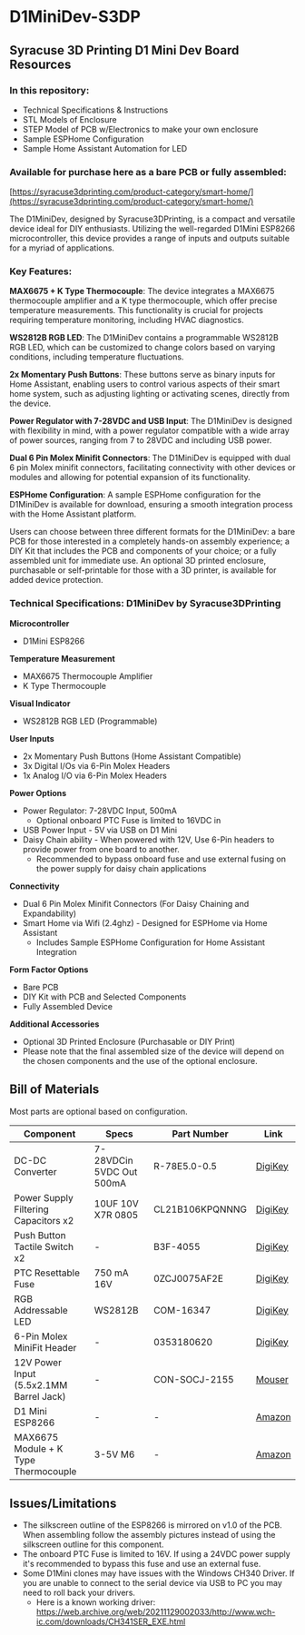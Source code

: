 # D1MiniDev-S3DP
## Syracuse 3D Printing D1 Mini Dev Board Resources

### In this repository:
- Technical Specifications & Instructions
- STL Models of Enclosure
- STEP Model of PCB w/Electronics to make your own enclosure
- Sample ESPHome Configuration
- Sample Home Assistant Automation for LED

### Available for purchase here as a bare PCB or fully assembled:
[https://syracuse3dprinting.com/product-category/smart-home/](https://syracuse3dprinting.com/product-category/smart-home/)

The D1MiniDev, designed by Syracuse3DPrinting, is a compact and versatile device ideal for DIY enthusiasts. Utilizing the well-regarded D1Mini ESP8266 microcontroller, this device provides a range of inputs and outputs suitable for a myriad of applications.

### Key Features:

**MAX6675 + K Type Thermocouple**: The device integrates a MAX6675 thermocouple amplifier and a K type thermocouple, which offer precise temperature measurements. This functionality is crucial for projects requiring temperature monitoring, including HVAC diagnostics.

**WS2812B RGB LED**: The D1MiniDev contains a programmable WS2812B RGB LED, which can be customized to change colors based on varying conditions, including temperature fluctuations.

**2x Momentary Push Buttons**: These buttons serve as binary inputs for Home Assistant, enabling users to control various aspects of their smart home system, such as adjusting lighting or activating scenes, directly from the device.

**Power Regulator with 7-28VDC and USB Input**: The D1MiniDev is designed with flexibility in mind, with a power regulator compatible with a wide array of power sources, ranging from 7 to 28VDC and including USB power.

**Dual 6 Pin Molex Minifit Connectors**: The D1MiniDev is equipped with dual 6 pin Molex minifit connectors, facilitating connectivity with other devices or modules and allowing for potential expansion of its functionality.

**ESPHome Configuration**: A sample ESPHome configuration for the D1MiniDev is available for download, ensuring a smooth integration process with the Home Assistant platform.

Users can choose between three different formats for the D1MiniDev: a bare PCB for those interested in a completely hands-on assembly experience; a DIY Kit that includes the PCB and components of your choice; or a fully assembled unit for immediate use. An optional 3D printed enclosure, purchasable or self-printable for those with a 3D printer, is available for added device protection.

### Technical Specifications: D1MiniDev by Syracuse3DPrinting

**Microcontroller**
- D1Mini ESP8266

**Temperature Measurement**
- MAX6675 Thermocouple Amplifier
- K Type Thermocouple

**Visual Indicator**
- WS2812B RGB LED (Programmable)

**User Inputs**
- 2x Momentary Push Buttons (Home Assistant Compatible)
- 3x Digital I/Os via 6-Pin Molex Headers
- 1x Analog I/O via 6-Pin Molex Headers

**Power Options**
- Power Regulator: 7-28VDC Input, 500mA
  - Optional onboard PTC Fuse is limited to 16VDC in
- USB Power Input - 5V via USB on D1 Mini
- Daisy Chain ability - When powered with 12V, Use 6-Pin headers to provide power from one board to another.
  - Recommended to bypass onboard fuse and use external fusing on the power supply for daisy chain applications

**Connectivity**
- Dual 6 Pin Molex Minifit Connectors (For Daisy Chaining and Expandability)
- Smart Home via Wifi (2.4ghz) - Designed for ESPHome via Home Assistant
  - Includes Sample ESPHome Configuration for Home Assistant Integration

**Form Factor Options**
- Bare PCB
- DIY Kit with PCB and Selected Components
- Fully Assembled Device

**Additional Accessories**
- Optional 3D Printed Enclosure (Purchasable or DIY Print)
- Please note that the final assembled size of the device will depend on the chosen components and the use of the optional enclosure.


## Bill of Materials

Most parts are optional based on configuration.

| Component | Specs | Part Number | Link |
| --- | --- | --- | --- |
| DC-DC Converter | 7-28VDCin 5VDC Out 500mA | R-78E5.0-0.5 | [DigiKey](https://www.digikey.com/en/products/detail/recom-power/R-78E5-0-0-5/2834904) |
| Power Supply Filtering Capacitors x2 | 10UF 10V X7R 0805 | CL21B106KPQNNNG | [DigiKey](https://www.digikey.com/en/products/detail/samsung-electro-mechanics/CL21B106KPQNNNG/3894474) |
| Push Button Tactile Switch x2 | - | B3F-4055 | [DigiKey](https://www.digikey.com/en/products/detail/omron-electronics-inc-emc-div/B3F-4055/31799) |
| PTC Resettable Fuse | 750 mA 16V | 0ZCJ0075AF2E | [DigiKey](https://www.digikey.com/en/products/detail/bel-fuse-inc/0ZCJ0075AF2E/4156135) |
| RGB Addressable LED | WS2812B | COM-16347 | [DigiKey](https://www.digikey.com/en/products/detail/sparkfun-electronics/COM-16347/11630204) |
| 6-Pin Molex MiniFit Header | - | 0353180620 | [DigiKey](https://www.digikey.com/en/products/detail/molex/0353180620/3185064) |
| 12V Power Input (5.5x2.1MM Barrel Jack) | - | CON-SOCJ-2155 | [Mouser](https://www.mouser.com/ProductDetail/Gravitech/CON-SOCJ-2155?qs=fkzBJ5HM%252BdCcpvFQyQZHtA%3D%3D) |
| D1 Mini ESP8266 | - | - | [Amazon](https://amzn.to/3rinfvB) |
| MAX6675 Module + K Type Thermocouple | 3-5V M6 | - | [Amazon](https://amzn.to/3rlv4Av) |

## Issues/Limitations

- The silkscreen outline of the ESP8266 is mirrored on v1.0 of the PCB. When assembling follow the assembly pictures instead of using the silkscreen outline for this component.
- The onboard PTC Fuse is limited to 16V. If using a 24VDC power supply it's recommended to bypass this fuse and use an external fuse.
- Some D1Mini clones may have issues with the Windows CH340 Driver. If you are unable to connect to the serial device via USB to PC you may need to roll back your drivers.
  - Here is a known working driver: https://web.archive.org/web/20211129002033/http://www.wch-ic.com/downloads/CH341SER_EXE.html